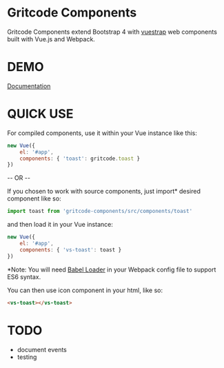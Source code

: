 Gritcode Components
=========

Gritcode Components extend Bootstrap 4 with [vuestrap](http://kzima.github.io/vuestrap#readme) web components built with Vue.js and Webpack.

DEMO
=========

[Documentation](http://gritcode.github.io/gritcode-components/#/toast)

QUICK USE
=========

For compiled components, use it within your Vue instance like this:

```js
new Vue({
	el: '#app',
	components: { 'toast': gritcode.toast }
})
```

-- OR --

If you chosen to work with source components, just import* desired component like so:

```js
import toast from 'gritcode-components/src/components/toast'
```

and then load it in your Vue instance:

```js
new Vue({
	el: '#app',
	components: { 'vs-toast': toast }
})
```

*Note: You will need <a href="https://github.com/babel/babel-loader">Babel Loader</a> in your Webpack config file to support ES6 syntax.

You can then use icon component in your html, like so:
```html
<vs-toast></vs-toast>
```

TODO
=========
- document events
- testing

